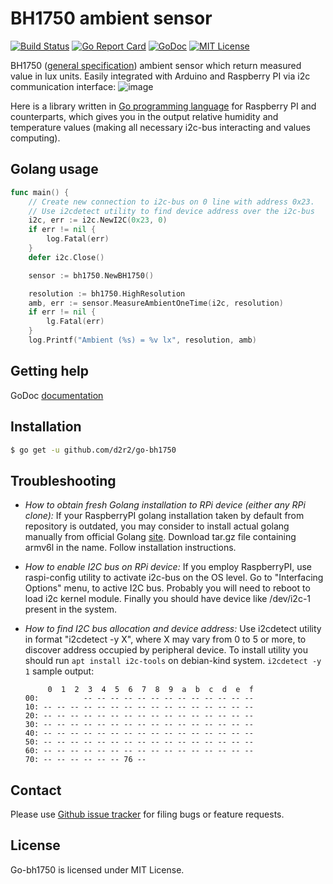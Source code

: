 
BH1750 ambient sensor
=====================

[![Build Status](https://travis-ci.org/d2r2/go-bh1750.svg?branch=master)](https://travis-ci.org/d2r2/go-bh1750)
[![Go Report Card](https://goreportcard.com/badge/github.com/d2r2/go-bh1750)](https://goreportcard.com/report/github.com/d2r2/go-bh1750)
[![GoDoc](https://godoc.org/github.com/d2r2/go-bh1750?status.svg)](https://godoc.org/github.com/d2r2/go-bh1750)
[![MIT License](http://img.shields.io/badge/License-MIT-yellow.svg)](./LICENSE)

BH1750 ([general specification](https://raw.github.com/d2r2/go-bh1750/master/docs/bh1750fvi-e-186247.pdf)) ambient sensor which return measured value in lux units. Easily integrated with Arduino and Raspberry PI via i2c communication interface:
![image](https://raw.github.com/d2r2/go-bh1750/master/docs/SHT3X.jpg)

Here is a library written in [Go programming language](https://golang.org/) for Raspberry PI and counterparts, which gives you in the output relative humidity and temperature values (making all necessary i2c-bus interacting and values computing).

Golang usage
------------


```go
func main() {
	// Create new connection to i2c-bus on 0 line with address 0x23.
	// Use i2cdetect utility to find device address over the i2c-bus
	i2c, err := i2c.NewI2C(0x23, 0)
	if err != nil {
		log.Fatal(err)
	}
	defer i2c.Close()

	sensor := bh1750.NewBH1750()

	resolution := bh1750.HighResolution
	amb, err := sensor.MeasureAmbientOneTime(i2c, resolution)
	if err != nil {
		lg.Fatal(err)
	}
	log.Printf("Ambient (%s) = %v lx", resolution, amb)
```


Getting help
------------

GoDoc [documentation](http://godoc.org/github.com/d2r2/go-bh1750)

Installation
------------

```bash
$ go get -u github.com/d2r2/go-bh1750
```

Troubleshooting
--------------

- *How to obtain fresh Golang installation to RPi device (either any RPi clone):*
If your RaspberryPI golang installation taken by default from repository is outdated, you may consider
to install actual golang manually from official Golang [site](https://golang.org/dl/). Download
tar.gz file containing armv6l in the name. Follow installation instructions.

- *How to enable I2C bus on RPi device:*
If you employ RaspberryPI, use raspi-config utility to activate i2c-bus on the OS level.
Go to "Interfacing Options" menu, to active I2C bus.
Probably you will need to reboot to load i2c kernel module.
Finally you should have device like /dev/i2c-1 present in the system.

- *How to find I2C bus allocation and device address:*
Use i2cdetect utility in format "i2cdetect -y X", where X may vary from 0 to 5 or more,
to discover address occupied by peripheral device. To install utility you should run
`apt install i2c-tools` on debian-kind system. `i2cdetect -y 1` sample output:
	```
	     0  1  2  3  4  5  6  7  8  9  a  b  c  d  e  f
	00:          -- -- -- -- -- -- -- -- -- -- -- -- --
	10: -- -- -- -- -- -- -- -- -- -- -- -- -- -- -- --
	20: -- -- -- -- -- -- -- -- -- -- -- -- -- -- -- --
	30: -- -- -- -- -- -- -- -- -- -- -- -- -- -- -- --
	40: -- -- -- -- -- -- -- -- -- -- -- -- -- -- -- --
	50: -- -- -- -- -- -- -- -- -- -- -- -- -- -- -- --
	60: -- -- -- -- -- -- -- -- -- -- -- -- -- -- -- --
	70: -- -- -- -- -- -- 76 --    
	```

Contact
-------

Please use [Github issue tracker](https://github.com/d2r2/go-bh1750/issues) for filing bugs or feature requests.


License
-------

Go-bh1750 is licensed under MIT License.
